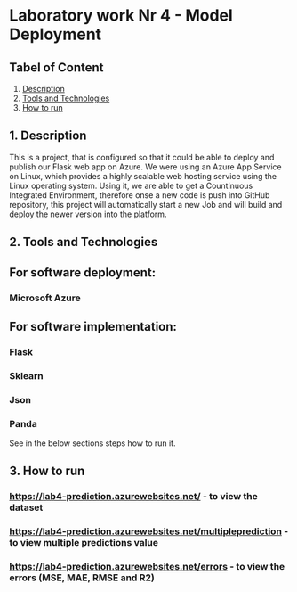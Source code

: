 # Laboratory work Nr 4 - Model Deployment
## Tabel of Content
1. [ Description ](#desc)
2. [ Tools and Technologies](#start)
3. [ How to run](#running)

<a name="desc"></a>
## 1. Description

This is a project, that is configured so that it could be able to deploy and publish our Flask web app on Azure. We were using an Azure App Service on Linux, which provides a highly scalable web hosting service using the Linux operating system. Using it, we are able to get a Countinuous Integrated Environment, therefore onse a new code is push into GitHub repository, this project will automatically start a new Job and will build and deploy the newer version into the platform.


<a name="start"></a>
## 2.  Tools and Technologies

## For software deployment:
### Microsoft Azure
## For software implementation:
### Flask
### Sklearn
### Json
### Panda

See in the below sections steps how to run it.

<a name="running"></a>
## 3. How to run
### https://lab4-prediction.azurewebsites.net/  - to view the dataset
### https://lab4-prediction.azurewebsites.net/multipleprediction - to view multiple predictions value
### https://lab4-prediction.azurewebsites.net/errors - to view the errors (MSE, MAE, RMSE and R2)
